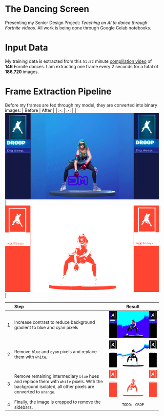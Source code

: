 # The Dancing Screen
Presenting my Senior Design Project: *Teaching an AI to dance through Fortnite videos.*
All work is being done through Google Colab notebooks.

# Input Data
My training data is extracted from this `51:52` minute [complilation video](https://www.youtube.com/watch?v=R7qdgPkPsuQ) of **146** Fornite dances. I am extracting one frame every 2 seconds for a total of **186,720** images.

# Frame Extraction Pipeline
Before my frames are fed through my model, they are converted into binary images:
| Before | After |
| :-: | :-: |
| ![original image](examples/orig.png) | ![binary converted image](examples/final.png) |

| | Step | Result |
| :- | :- | :-: |
| 1 | Increase contrast to reduce background gradient to blue and cyan pixels | ![contrast image](examples/contrast.png) |
| 2 | Remove `blue` and `cyan` pixels and replace them with `white`. | ![blue and cyan free image](examples/no-blue-cyan.png) |
| 3 | Remove remaining intermediary `blue` hues and replace them with `white` pixels. With the background isolated, all other pixels are converted to `orange`.| ![final image](examples/final.png) |
| 4 | Finally, the image is cropped to remove the sidebars. | `TODO: CROP` |
